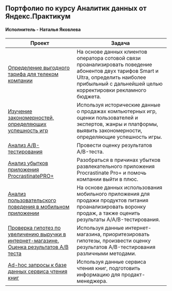## Портфолио по курсу Аналитик данных от Яндекс.Практикум 

#### Исполнитель - Наталья Яковлева

| **Проект**                                            | **Задача**                                                                                                                                                                                            |
|-------------------------------------------------------|-------------------------------------------------------------------------------------------------------------------------------------------------------------------------------------------------------|
| [Определение выгодного тарифа для телеком компании](https://github.com/ashatanius/Data-Analyst-Portfolio/blob/main/Project_1/Determining%20a%20profitable%20tariff%20for%20a%20telecom%20company.ipynb)     | На основе данных клиентов оператора сотовой связи проанализировать поведение абонентов двух тарифов Smart и Ultra, определить наиболее прибыльный с дальнейшей целью корректировки рекламного бюджета. |
| [Изучение закономерностей, определяющих успешность игр](https://github.com/ashatanius/Data-Analyst-Portfolio/blob/main/Project_2/Game%20markets%20research.ipynb) | Используя исторические данные о продажах компьютерных игр, оценки пользователей и экспертов, жанры и платформы, выявить закономерности, определяющие успешность игры.                                  |
| [Анализ А/В-тестирования](https://github.com/ashatanius/Data-Analyst-Portfolio/blob/main/Project_3/final_abt.ipynb)                               | Провести оценку результатов A/B-теста.                                                                                                                                                                 |
| [Анализ убытков приложения ProcrastinatePRO+](https://github.com/ashatanius/Data-Analyst-Portfolio/blob/main/Project_4/procrastinate_pro_plus_research.ipynb)           | Разобраться в причинах убытков развлекательного приложения Procrastinate Pro+ и помочь компании выйти в плюс.                                                                                          |
| [Анализ пользовательского поведения в мобильном приложении](https://github.com/ashatanius/Data-Analyst-Portfolio/blob/main/Project_5/user_behavior_analysis_in_a_mobile_app.ipynb)           | На основе данных использования мобильного приложения для продажи продуктов питания проанализировать воронку продаж, а также оценить результаты A/A/B-тестирования.                                                                                          |
| [Проверка гипотез по увеличению выручки в интернет-магазине. Оценка результатов A/B теста](https://github.com/ashatanius/Data-Analyst-Portfolio/blob/main/Project_6/hypotheses_testing_in_online_store_results_a_b_test.ipynb)           | Используя данные интернет-магазина, приоритезировать гипотезы, произвести оценку результатов A/B-тестирования различными методами.                                                                                          |
| [Ad-hoc запросы к базе данных сервиса чтения книг](https://github.com/ashatanius/Data-Analyst-Portfolio/blob/main/Project_7/books_database.ipynb)           | Используя данные сервиса чтения книг, подготовить информацию для продакт-менеджера.                                                                                          |
